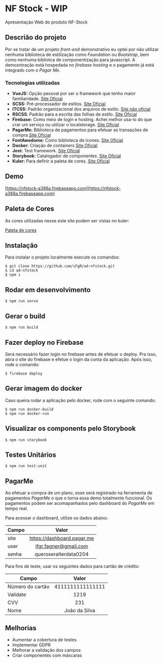 # NF Stock - WIP
Apresentação Web do produto NF-Stock

## Descrião do projeto
Por se tratar de um projeto *front-end* demonstrativo eu optei por não utilizar nenhuma biblioteca de estilização como *Foundation* ou *Bootstrap*, bem como nenhuma bibliotca de componentização para javascript. A demosntração está hospedada no *firebase hosting* e o pagamento já está integrado com o *Pagar Me*.

### Tecnologias utilizadas
* **VueJS:** Opção pessoal por ser o framework que tenho maior familiaridade. [Site Oficial](https://vuejs.org/)
* **SCSS:** Pré-processador de estilos. [Site Oficial](https://sass-lang.com/)
* **ITCSS:** Padrão organizacional dos arquivos de estilo. [Site não oficial](https://www.xfive.co/blog/itcss-scalable-maintainable-css-architecture/)
* **RSCSS**: Padrão para a escrita das folhas de estilo. [Site Oficial](https://rscss.io/)
* **Firebase:** Como meio de login e hosting. Achei melhor usa-lo do que crar um serviço ou utilizar o localstorage. [Site Oficial](https://firebase.google.com/?gclid=CjwKCAjwp_zkBRBBEiwAndwD9bgJi2eYxx1O_FsKvpnfCNjhNvgwKXQ5FUE2WBFphv3jdznopS2axhoCAAYQAvD_BwE)
* **PagarMe:** Biblioteca de pagamentos para efetuar as transações de compra.[Site Oficial](https://pagar.me/)
* **FontAwedome:** Como biblioteca de ícones. [Site Oficial](https://fontawesome.com/)
* **Docker:** Criação de containers [Site Oficial](https://www.docker.com/)
* **Jest:** Test framework. [Site Oficial](https://jestjs.io/)
* **Storybook:** Catalogador de componentes. [Site Oficial](https://storybook.js.org/)
* **Kuler:** Para definir a paleta de cores. [Site Oficial](https://color.adobe.com/pt/create/color-wheel/)

## Demo
[https://nfstock-a388a.firebaseapp.com](https://nfstock-a388a.firebaseapp.com)

## Paleta de Cores
As cores utilizadas nesse este site podem ser vistas no kuler:

[Paleta de cores](https://color.adobe.com/pt/NF-STock-color-theme-12264757/)


## Instalação
Para instalar o projeto localmente execute os comandos:
```
$ git clone https://github.com/iFgR/ad-nfstock.git
$ cd ad-nfstock
$ npm i
```

## Rodar em desenvolvimento
```
$ npm run serve
```

## Gerar o build
```
$ npm run build
```

## Fazer deploy no Firebase
Será necessário fazer login no firebase antes de efetuar o deploy. Pra isso, abra o site do firebase e efetue o login da conta da aplicação.
Após isso, rode o comando:
```
$ firebase deploy
```

## Gerar imagem do docker
Caso queira rodar a aplicação pelo docker, rode com o seguinte comando:
```
$ npm run docker-build
$ npm run docker-run
```

## Visualizar os components pelo Storybook
```
$ npm run storybook
```

## Testes Unitários
```
$ npm run test:unit
```

## PagarMe
Ao efetuar a compra de um plano, esse será registrado na ferramenta de pagamentos *PagarMe* o que o torna essa demo totalmente funcional.
Os pagamentos podem ser acomapanhados pelo dashboard do *PagarMe* em tempo real.

Para acessar o dashboard, utilize os dados abaixo:

| Campo        | Valor           |
| ------------- |:-------------:|
| site      | https://dashboard.pagar.me |
| user      | ifgr.fagner@gmail.com      |
| senha | queroseralterdata0204      |


Para fins de teste, usar os seguintes dados para  cartão de crédito:

| Campo        | Valor           |
| ------------- |:-------------:|
| Número do cartão      | 4111111111111111 |
| Validate      | 1219      |
| CVV | 231      |
| Nome | João da Silva      |

## Melhorias
* Aumentar a cobertura de testes
* Implementar GDPR
* Melhorar a validação dos campos
* Criar componentes com máscaras
